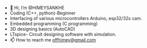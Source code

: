 - 👋 Hi, I’m @HIMEYSANKHE
- Coding (C++, python)-Beginner
- Interfacing of various microcontrollers Arduino, esp32/32s cam.
- Embedded programming (C programming)
- 3D designing basics (AutoCAD)
- LTspice- Circuit designing software with simulation.
- 📫 How to reach me offhimey@gmail.com
<!---
HIMEYSANKHE/HIMEYSANKHE is a ✨ special ✨ repository because its `README.md` (this file) appears on your GitHub profile.
You can click the Preview link to take a look at your changes.
--->
